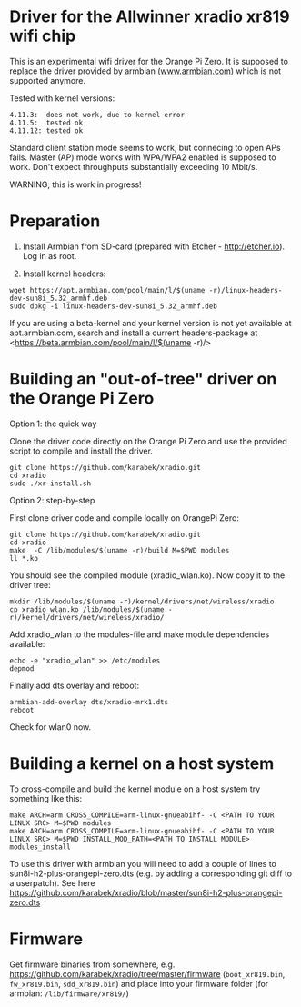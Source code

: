 # Driver for the Allwinner xradio xr819 wifi chip 

This is an experimental wifi driver for the Orange Pi Zero. It is supposed to replace the driver provided by armbian (www.armbian.com) which is not supported anymore. 

Tested with kernel versions:

	4.11.3:  does not work, due to kernel error
	4.11.5:  tested ok
	4.11.12: tested ok

Standard client station mode seems to work, but connecing to open APs fails.
Master (AP) mode works with WPA/WPA2 enabled is supposed to work.
Don't expect throughputs substantially exceeding 10 Mbit/s.

WARNING, this is work in progress!

# Preparation

1. Install Armbian from SD-card (prepared with Etcher - http://etcher.io). Log in as root.

2. Install kernel headers:

```
wget https://apt.armbian.com/pool/main/l/$(uname -r)/linux-headers-dev-sun8i_5.32_armhf.deb
sudo dpkg -i linux-headers-dev-sun8i_5.32_armhf.deb
```

If you are using a beta-kernel and your kernel version is not yet available at apt.armbian.com, search and install a current headers-package at <https://beta.armbian.com/pool/main/l/$(uname -r)/>


# Building an "out-of-tree" driver on the Orange Pi Zero

Option 1: the quick way

Clone the driver code directly on the Orange Pi Zero and use the provided script to compile and install the driver.

```
git clone https://github.com/karabek/xradio.git
cd xradio
sudo ./xr-install.sh
```

Option 2: step-by-step

First clone driver code and compile locally on OrangePi Zero:

```
git clone https://github.com/karabek/xradio.git
cd xradio
make  -C /lib/modules/$(uname -r)/build M=$PWD modules
ll *.ko
```

You should see the compiled module (xradio_wlan.ko). Now copy it to the driver tree:

```
mkdir /lib/modules/$(uname -r)/kernel/drivers/net/wireless/xradio
cp xradio_wlan.ko /lib/modules/$(uname -r)/kernel/drivers/net/wireless/xradio/
```

Add xradio_wlan to the modules-file and make module dependencies available:

```
echo -e "xradio_wlan" >> /etc/modules
depmod
```

Finally add dts overlay and reboot:

```
armbian-add-overlay dts/xradio-mrk1.dts
reboot
```

Check for wlan0 now.

# Building a kernel on a host system

To cross-compile and build the kernel module on a host system try something like this:

```
make ARCH=arm CROSS_COMPILE=arm-linux-gnueabihf- -C <PATH TO YOUR LINUX SRC> M=$PWD modules
make ARCH=arm CROSS_COMPILE=arm-linux-gnueabihf- -C <PATH TO YOUR LINUX SRC> M=$PWD INSTALL_MOD_PATH=<PATH TO INSTALL MODULE> modules_install
```

To use this driver with armbian you will need to add a couple of lines to sun8i-h2-plus-orangepi-zero.dts (e.g. by adding a corresponding git diff to a userpatch). See here
https://github.com/karabek/xradio/blob/master/sun8i-h2-plus-orangepi-zero.dts

# Firmware

Get firmware binaries from somewhere, e.g. https://github.com/karabek/xradio/tree/master/firmware (`boot_xr819.bin`, `fw_xr819.bin`, `sdd_xr819.bin`) and place into your firmware folder (for armbian: `/lib/firmware/xr819/`)


